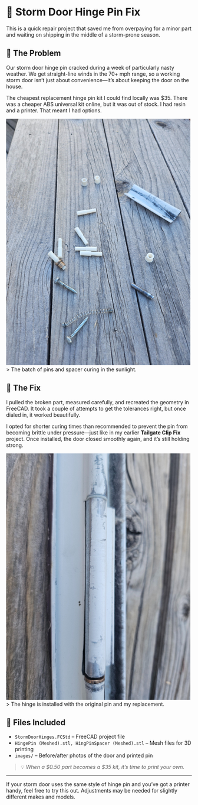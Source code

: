 # 🚪 Storm Door Hinge Pin Fix

This is a quick repair project that saved me from overpaying for a minor part and waiting on shipping in the middle of a storm-prone season.

## 🧩 The Problem

Our storm door hinge pin cracked during a week of particularly nasty weather. We get straight-line winds in the 70+ mph range, so a working storm door isn’t just about convenience—it’s about keeping the door on the house.

The cheapest replacement hinge pin kit I could find locally was $35. There was a cheaper ABS universal kit online, but it was out of stock. I had resin and a printer. That meant I had options.

![Final iteration](images/final-batch_small.jpg)  
	> The batch of pins and spacer curing in the sunlight.


## 🔧 The Fix

I pulled the broken part, measured carefully, and recreated the geometry in FreeCAD. It took a couple of attempts to get the tolerances right, but once dialed in, it worked beautifully.

I opted for shorter curing times than recommended to prevent the pin from becoming brittle under pressure—just like in my earlier **Tailgate Clip Fix** project. Once installed, the door closed smoothly again, and it’s still holding strong.

![Hinge installed](images/final-install_small.jpg)  
	> The hinge is installed with the original pin and my replacement.

## 📁 Files Included

- `StormDoorHinges.FCStd` – FreeCAD project file  
- `HingePin (Meshed).stl, HingPinSpacer (Meshed).stl` – Mesh files for 3D printing  
- `images/` – Before/after photos of the door and printed pin  

> 💡 *When a $0.50 part becomes a $35 kit, it’s time to print your own.*

---

If your storm door uses the same style of hinge pin and you’ve got a printer handy, feel free to try this out. Adjustments may be needed for slightly different makes and models.
